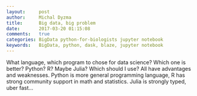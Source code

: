 ```yaml
---
layout:     post
author:     Michal Dyzma
title:      Big data, big problem
date:       2017-03-20 01:15:08
comments:   true
categories: BigData python-for-biologists jupyter notebook
keywords:   BigData, python, dask, blaze, jupyter notebook
---
```



What language, which program to chose for data science? Which one is better? Python? R? Maybe Julia? Which should I use? All have advantages and weaknesses. Python is more general programming language, R has strong community support in math and statistics. Julia is strongly typed, uber fast...
